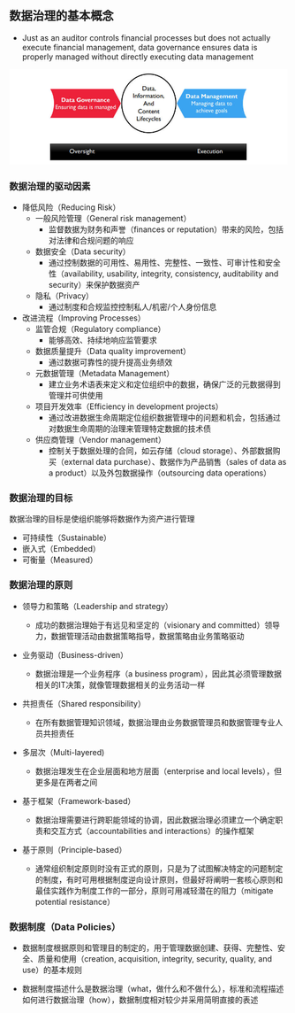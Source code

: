 ## **数据治理的基本概念**

- Just as an auditor controls financial processes but does not actually execute financial management, data governance ensures data is properly managed without directly executing data management

![](assets/数据治理的基本概念/数据治理和数据管理.jpg)

### 数据治理的驱动因素

- 降低风险（Reducing Risk）
  - 一般风险管理（General risk management）
    - 监督数据为财务和声誉（finances or reputation）带来的风险，包括对法律和合规问题的响应
  - 数据安全（Data security）
    - 通过控制数据的可用性、易用性、完整性、一致性、可审计性和安全性（availability, usability, integrity, consistency, auditability and security）来保护数据资产
  - 隐私（Privacy）
    - 通过制度和合规监控控制私人/机密/个人身份信息
- 改进流程（Improving Processes）
  - 监管合规（Regulatory compliance）
    - 能够高效、持续地响应监管要求
  - 数据质量提升（Data quality improvement）
    - 通过数据可靠性的提升提高业务绩效
  - 元数据管理（Metadata Management）
    - 建立业务术语表来定义和定位组织中的数据，确保广泛的元数据得到管理并可供使用
  - 项目开发效率（Efficiency in development projects）
    - 通过改进数据生命周期定位组织数据管理中的问题和机会，包括通过对数据生命周期的治理来管理特定数据的技术债
  - 供应商管理（Vendor management）
    - 控制关于数据处理的合同，如云存储（cloud storage）、外部数据购买（external data purchase）、数据作为产品销售（sales of data as a product）以及外包数据操作（outsourcing data operations）

### 数据治理的目标

数据治理的目标是使组织能够将数据作为资产进行管理

- 可持续性（Sustainable）
- 嵌入式（Embedded）
- 可衡量（Measured）

### 数据治理的原则

- 领导力和策略（Leadership and strategy）
  - 成功的数据治理始于有远见和坚定的（visionary and committed）领导力，数据管理活动由数据策略指导，数据策略由业务策略驱动
- 业务驱动（Business-driven）
  - 数据治理是一个业务程序（a business program），因此其必须管理数据相关的IT决策，就像管理数据相关的业务活动一样
- 共担责任（Shared responsibility）
  - 在所有数据管理知识领域，数据治理由业务数据管理员和数据管理专业人员共担责任
- 多层次（Multi-layered)
  - 数据治理发生在企业层面和地方层面（enterprise and local levels），但更多是在两者之间
- 基于框架（Framework-based）
  - 数据治理需要进行跨职能领域的协调，因此数据治理必须建立一个确定职责和交互方式（accountabilities and interactions）的操作框架

- 基于原则（Principle-based）
  - 通常组织制定原则时没有正式的原则，只是为了试图解决特定的问题制定的制度，有时可用根据制度逆向设计原则，但最好将阐明一套核心原则和最佳实践作为制度工作的一部分，原则可用减轻潜在的阻力（mitigate potential resistance）

### 数据制度（Data Policies）

- 数据制度根据原则和管理目的制定的，用于管理数据创建、获得、完整性、安全、质量和使用（creation, acquisition, integrity, security, quality, and use）的基本规则

- 数据制度描述什么是数据治理（what，做什么和不做什么），标准和流程描述如何进行数据治理（how），数据制度相对较少并采用简明直接的表述

